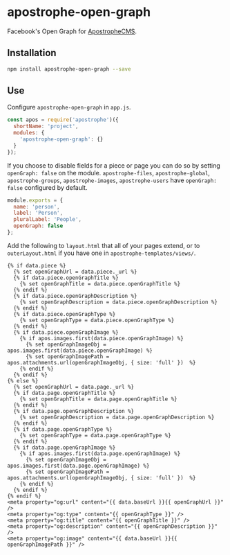 # apostrophe-open-graph

Facebook's Open Graph for [ApostropheCMS](http://apostrophecms.org/).

## Installation

```bash
npm install apostrophe-open-graph --save
```

## Use

Configure `apostrophe-open-graph` in `app.js`.

```js
const apos = require('apostrophe')({
  shortName: 'project',
  modules: {
    'apostrophe-open-graph': {}
  }
});
```

If you choose to disable fields for a piece or page you can do so by setting `openGraph: false` on the module. `apostrophe-files`, `apostrophe-global`, `apostrophe-groups`, `apostrophe-images`, `apostrophe-users` have `openGraph: false` configured by default.

```js
module.exports = {
  name: 'person',
  label: 'Person',
  pluralLabel: 'People',
  openGraph: false
};
```

Add the following to `layout.html` that all of your pages extend, or to `outerLayout.html` if you have one in `apostrophe-templates/views/`.

```nunjucks
{% if data.piece %}
  {% set openGraphUrl = data.piece._url %}
  {% if data.piece.openGraphTitle %}
    {% set openGraphTitle = data.piece.openGraphTitle %}
  {% endif %}
  {% if data.piece.openGraphDescription %}
    {% set openGraphDescription = data.piece.openGraphDescription %}
  {% endif %}
  {% if data.piece.openGraphType %}
    {% set openGraphType = data.piece.openGraphType %}
  {% endif %}
  {% if data.piece.openGraphImage %}
    {% if apos.images.first(data.piece.openGraphImage) %}
      {% set openGraphImageObj = apos.images.first(data.piece.openGraphImage) %}
      {% set openGraphImagePath = apos.attachments.url(openGraphImageObj, { size: 'full' })  %}
    {% endif %}
  {% endif %}
{% else %}
  {% set openGraphUrl = data.page._url %}
  {% if data.page.openGraphTitle %}
    {% set openGraphTitle = data.page.openGraphTitle %}
  {% endif %}
  {% if data.page.openGraphDescription %}
    {% set openGraphDescription = data.page.openGraphDescription %}
  {% endif %}
  {% if data.page.openGraphType %}
    {% set openGraphType = data.page.openGraphType %}
  {% endif %}
  {% if data.page.openGraphImage %}
    {% if apos.images.first(data.page.openGraphImage) %}
      {% set openGraphImageObj = apos.images.first(data.page.openGraphImage) %}
      {% set openGraphImagePath = apos.attachments.url(openGraphImageObj, { size: 'full' })  %}
    {% endif %}
  {% endif %}
{% endif %}
<meta property="og:url" content="{{ data.baseUrl }}{{ openGraphUrl }}" />
<meta property="og:type" content="{{ openGraphType }}" />
<meta property="og:title" content="{{ openGraphTitle }}" />
<meta property="og:description" content="{{ openGraphDescription }}" />
<meta property="og:image" content="{{ data.baseUrl }}{{ openGraphImagePath }}" />
```

